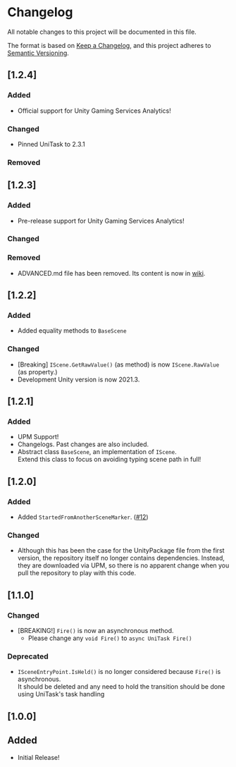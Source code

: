 # Changelog

All notable changes to this project will be documented in this file.

The format is based on [Keep a Changelog](https://keepachangelog.com/en/1.0.0/),
and this project adheres to [Semantic Versioning](https://semver.org/spec/v2.0.0.html).

## [1.2.4]
### Added
* Official support for Unity Gaming Services Analytics!

### Changed
* Pinned UniTask to 2.3.1

### Removed

## [1.2.3]
### Added
* Pre-release support for Unity Gaming Services Analytics!

### Changed

### Removed
* ADVANCED.md file has been removed. Its content is now in [wiki](https://github.com/Clpsplug/UniSwitcher/wiki).

## [1.2.2]
### Added
* Added equality methods to `BaseScene`

### Changed
* [Breaking] `IScene.GetRawValue()` (as method) is now `IScene.RawValue` (as property.)
* Development Unity version is now 2021.3.

## [1.2.1]
### Added
* UPM Support!
* Changelogs. Past changes are also included.
* Abstract class `BaseScene`, an implementation of `IScene`.  
  Extend this class to focus on avoiding typing scene path in full!

## [1.2.0]
### Added

* Added `StartedFromAnotherSceneMarker`. ([#12](https://github.com/Clpsplug/UniSwitcher/pull/12))

### Changed

* Although this has been the case for the UnityPackage file from the first version, the repository itself no longer contains dependencies.
  Instead, they are downloaded via UPM, so there is no apparent change when you pull the repository to play with this code.

## [1.1.0]
### Changed
* [BREAKING!] `Fire()` is now an asynchronous method.
  * Please change any `void Fire()` to `async UniTask Fire()`

### Deprecated
* `ISceneEntryPoint.IsHeld()` is no longer considered because `Fire()` is asynchronous.  
  It should be deleted and any need to hold the transition should be done using UniTask's task handling

## [1.0.0]
## Added
* Initial Release!